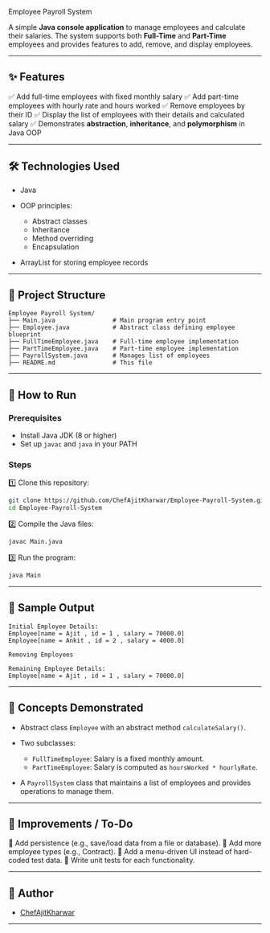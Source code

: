 Employee Payroll System

A simple **Java console application** to manage employees and calculate their salaries.
The system supports both **Full-Time** and **Part-Time** employees and provides features to add, remove, and display employees.

---

## ✨ Features

✅ Add full-time employees with fixed monthly salary
✅ Add part-time employees with hourly rate and hours worked
✅ Remove employees by their ID
✅ Display the list of employees with their details and calculated salary
✅ Demonstrates **abstraction**, **inheritance**, and **polymorphism** in Java OOP

---

## 🛠️ Technologies Used

* Java
* OOP principles:

  * Abstract classes
  * Inheritance
  * Method overriding
  * Encapsulation
* ArrayList for storing employee records

---

## 📂 Project Structure

```
Employee Payroll System/
├── Main.java                # Main program entry point
├── Employee.java            # Abstract class defining employee blueprint
├── FullTimeEmployee.java    # Full-time employee implementation
├── PartTimeEmployee.java    # Part-time employee implementation
├── PayrollSystem.java       # Manages list of employees
├── README.md                # This file
```

---

## 🚀 How to Run

### Prerequisites

* Install Java JDK (8 or higher)
* Set up `javac` and `java` in your PATH

### Steps

1️⃣ Clone this repository:

```bash
git clone https://github.com/ChefAjitKharwar/Employee-Payroll-System.git
cd Employee-Payroll-System
```

2️⃣ Compile the Java files:

```bash
javac Main.java
```

3️⃣ Run the program:

```bash
java Main
```

---

## 🧪 Sample Output

```
Initial Employee Details: 
Employee[name = Ajit , id = 1 , salary = 70000.0]
Employee[name = Ankit , id = 2 , salary = 4000.0]

Removing Employees

Remaining Employee Details: 
Employee[name = Ajit , id = 1 , salary = 70000.0]
```

---

## 📖 Concepts Demonstrated

* Abstract class `Employee` with an abstract method `calculateSalary()`.
* Two subclasses:

  * `FullTimeEmployee`: Salary is a fixed monthly amount.
  * `PartTimeEmployee`: Salary is computed as `hoursWorked * hourlyRate`.
* A `PayrollSystem` class that maintains a list of employees and provides operations to manage them.

---

## 📌 Improvements / To-Do

🔷 Add persistence (e.g., save/load data from a file or database).
🔷 Add more employee types (e.g., Contract).
🔷 Add a menu-driven UI instead of hard-coded test data.
🔷 Write unit tests for each functionality.

---

## 👤 Author

* [ChefAjitKharwar](https://github.com/ChefAjitKharwar)

---
